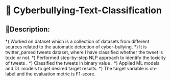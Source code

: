 # 🚨  Cyberbullying-Text-Classification

## 🧾Description:
*) Worked on dataset which is  a collection of datasets from different sources related to the automatic detection of cyber-bullying. 
*) It is twitter_parsed tweets dataset, where I have  classified whether the tweet is toxic or not.
*) Performed step-by-step NLP approach to identify the toxicity of tweets .
*) Classified the tweets in binary value .
*) Applied ML models and DL models to get desired target results.
*) The target variable is oh-label and the evaluation metric is F1-score.
